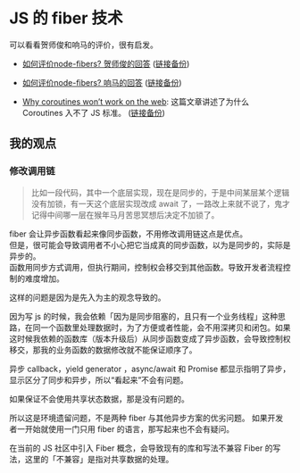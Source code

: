 # JS 的 fiber 技术

可以看看贺师俊和响马的评价，很有启发。

- [如何评价node-fibers? 贺师俊的回答](https://www.zhihu.com/question/59441623/answer/168675034) ([链接备份](https://archive.is/WikMU))
- [如何评价node-fibers? 响马的回答](https://www.zhihu.com/question/59441623/answer/175420027) ([链接备份](https://archive.md/NlAyE))

- [Why coroutines won’t work on the web](http://calculist.org/blog/2011/12/14/why-coroutines-wont-work-on-the-web/): 这篇文章讲述了为什么 Coroutines 入不了 JS 标准。 ([链接备份](https://web.archive.org/web/20221215105323/http://calculist.org/blog/2011/12/14/why-coroutines-wont-work-on-the-web/))

## 我的观点

### 修改调用链

> 比如一段代码，其中一个底层实现，现在是同步的，于是中间某层某个逻辑没有加锁，有一天这个底层实现改成 await 了，一路改上来就不说了，鬼才记得中间哪一层在猴年马月苦思冥想后决定不加锁了。

fiber 会让异步函数看起来像同步函数，不用修改调用链这点是优点。  
但是，很可能会导致调用者不小心把它当成真的同步函数，以为是同步的，实际是异步的。  
函数用同步方式调用，但执行期间，控制权会移交到其他函数。导致开发者流程控制的难度增加。

这样的问题是因为是先入为主的观念导致的。

因为写 js 的时候，我会依赖「因为是同步阻塞的，且只有一个业务线程」这种思路，在同一个函数里处理数据时，为了方便或者性能，会不用深拷贝和闭包。如果这时候我依赖的函数库（版本升级后）从同步函数变成了异步函数，会导致控制权移交，那我的业务函数的数据修改就不能保证顺序了。

异步 callback，yield generator ，async/await 和 Promise 都显示指明了异步，显示区分了同步和异步，所以“看起来”不会有问题。

如果保证不会使用共享状态数据，那是没有问题的。

所以这是环境遗留问题，不是两种 fiber 与其他异步方案的优劣问题。
如果开发者一开始就使用一门只用 fiber 的语言，那写起来也不会有疑问。

在当前的 JS 社区中引入 Fiber 概念，会导致现有的库和写法不兼容 Fiber 的写法，这里的「不兼容」是指对共享数据的处理。
